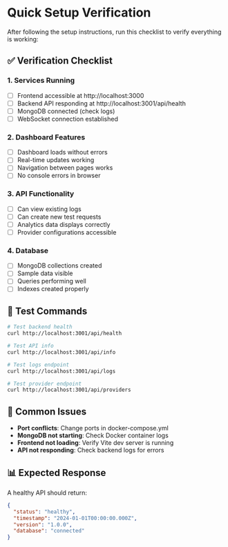 # Quick Setup Verification

After following the setup instructions, run this checklist to verify everything is working:

## ✅ Verification Checklist

### 1. Services Running

- [ ] Frontend accessible at http://localhost:3000
- [ ] Backend API responding at http://localhost:3001/api/health
- [ ] MongoDB connected (check logs)
- [ ] WebSocket connection established

### 2. Dashboard Features

- [ ] Dashboard loads without errors
- [ ] Real-time updates working
- [ ] Navigation between pages works
- [ ] No console errors in browser

### 3. API Functionality

- [ ] Can view existing logs
- [ ] Can create new test requests
- [ ] Analytics data displays correctly
- [ ] Provider configurations accessible

### 4. Database

- [ ] MongoDB collections created
- [ ] Sample data visible
- [ ] Queries performing well
- [ ] Indexes created properly

## 🧪 Test Commands

```bash
# Test backend health
curl http://localhost:3001/api/health

# Test API info
curl http://localhost:3001/api/info

# Test logs endpoint
curl http://localhost:3001/api/logs

# Test provider endpoint
curl http://localhost:3001/api/providers
```

## 🔧 Common Issues

- **Port conflicts**: Change ports in docker-compose.yml
- **MongoDB not starting**: Check Docker container logs
- **Frontend not loading**: Verify Vite dev server is running
- **API not responding**: Check backend logs for errors

## 📊 Expected Response

A healthy API should return:

```json
{
  "status": "healthy",
  "timestamp": "2024-01-01T00:00:00.000Z",
  "version": "1.0.0",
  "database": "connected"
}
```
